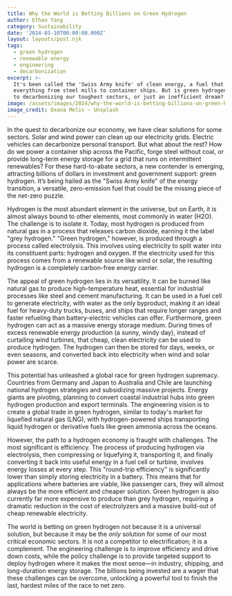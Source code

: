 ```yaml
---
title: Why the World is Betting Billions on Green Hydrogen
author: Ethan Yang
category: Sustainability
date: '2024-03-10T00:00:00.000Z'
layout: layouts/post.njk
tags:
  - green hydrogen
  - renewable energy
  - engineering
  - decarbonization
excerpt: >-
  It's been called the 'Swiss Army knife' of clean energy, a fuel that can power
  everything from steel mills to container ships. But is green hydrogen the key
  to decarbonizing our toughest sectors, or just an inefficient dream?
image: /assets/images/2024/why-the-world-is-betting-billions-on-green-hydrogen.jpg
image_credit: Oxana Melis — Unsplash
---
```


In the quest to decarbonize our economy, we have clear solutions for some sectors. Solar and wind power can clean up our electricity grids. Electric vehicles can decarbonize personal transport. But what about the rest? How do we power a container ship across the Pacific, forge steel without coal, or provide long-term energy storage for a grid that runs on intermittent renewables? For these hard-to-abate sectors, a new contender is emerging, attracting billions of dollars in investment and government support: green hydrogen. It’s being hailed as the "Swiss Army knife" of the energy transition, a versatile, zero-emission fuel that could be the missing piece of the net-zero puzzle.

Hydrogen is the most abundant element in the universe, but on Earth, it is almost always bound to other elements, most commonly in water (H2O). The challenge is to isolate it. Today, most hydrogen is produced from natural gas in a process that releases carbon dioxide, earning it the label "grey hydrogen." "Green hydrogen," however, is produced through a process called electrolysis. This involves using electricity to split water into its constituent parts: hydrogen and oxygen. If the electricity used for this process comes from a renewable source like wind or solar, the resulting hydrogen is a completely carbon-free energy carrier.

The appeal of green hydrogen lies in its versatility. It can be burned like natural gas to produce high-temperature heat, essential for industrial processes like steel and cement manufacturing. It can be used in a fuel cell to generate electricity, with water as the only byproduct, making it an ideal fuel for heavy-duty trucks, buses, and ships that require longer ranges and faster refueling than battery-electric vehicles can offer. Furthermore, green hydrogen can act as a massive energy storage medium. During times of excess renewable energy production (a sunny, windy day), instead of curtailing wind turbines, that cheap, clean electricity can be used to produce hydrogen. The hydrogen can then be stored for days, weeks, or even seasons, and converted back into electricity when wind and solar power are scarce.

This potential has unleashed a global race for green hydrogen supremacy. Countries from Germany and Japan to Australia and Chile are launching national hydrogen strategies and subsidizing massive projects. Energy giants are pivoting, planning to convert coastal industrial hubs into green hydrogen production and export terminals. The engineering vision is to create a global trade in green hydrogen, similar to today's market for liquefied natural gas (LNG), with hydrogen-powered ships transporting liquid hydrogen or derivative fuels like green ammonia across the oceans.

However, the path to a hydrogen economy is fraught with challenges. The most significant is efficiency. The process of producing hydrogen via electrolysis, then compressing or liquefying it, transporting it, and finally converting it back into useful energy in a fuel cell or turbine, involves energy losses at every step. This "round-trip efficiency" is significantly lower than simply storing electricity in a battery. This means that for applications where batteries are viable, like passenger cars, they will almost always be the more efficient and cheaper solution. Green hydrogen is also currently far more expensive to produce than grey hydrogen, requiring a dramatic reduction in the cost of electrolyzers and a massive build-out of cheap renewable electricity.

The world is betting on green hydrogen not because it is a universal solution, but because it may be the *only* solution for some of our most critical economic sectors. It is not a competitor to electrification; it is a complement. The engineering challenge is to improve efficiency and drive down costs, while the policy challenge is to provide targeted support to deploy hydrogen where it makes the most sense—in industry, shipping, and long-duration energy storage. The billions being invested are a wager that these challenges can be overcome, unlocking a powerful tool to finish the last, hardest miles of the race to net zero.
